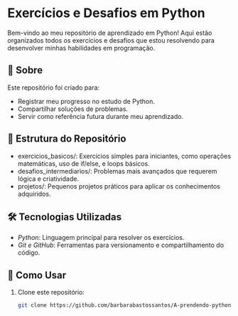 # Exercícios e Desafios em Python

Bem-vindo ao meu repositório de aprendizado em Python! Aqui estão organizados todos os exercícios e desafios que estou resolvendo
para desenvolver minhas habilidades em programação.

## 📖 Sobre

Este repositório foi criado para:
- Registrar meu progresso no estudo de Python.
- Compartilhar soluções de problemas.
- Servir como referência futura durante meu aprendizado.

## 📂 Estrutura do Repositório

- exercicios_basicos/: Exercícios simples para iniciantes, como operações matemáticas, uso de if/else, e loops básicos.
- desafios_intermediarios/: Problemas mais avançados que requerem lógica e criatividade.
- projetos/: Pequenos projetos práticos para aplicar os conhecimentos adquiridos.

## 🛠 Tecnologias Utilizadas

- *Python*: Linguagem principal para resolver os exercícios.
- *Git e GitHub*: Ferramentas para versionamento e compartilhamento do código.

## 🌱 Como Usar

1. Clone este repositório:
   ```bash
   git clone https://github.com/barbarabastossantos/A-prendendo-python-com-gustavo-guanabara---curso-em-video-/tree/main
